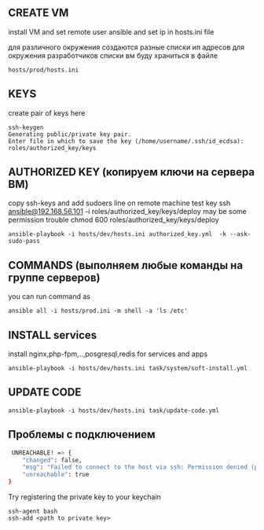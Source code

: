 ## CREATE VM
install VM
and set remote user ansible
and set ip in hosts.ini file

для различного окружения создаются разные списки ип адресов 
для окружения разработчиков списки вм буду храниться в файле
```
hosts/prod/hosts.ini 
```


## KEYS
create pair of keys here
```
ssh-keygen
Generating public/private key pair.
Enter file in which to save the key (/home/username/.ssh/id_ecdsa): roles/authorized_key/keys

```

## AUTHORIZED KEY (копируем ключи на сервера ВМ)
copy ssh-keys and add sudoers line on remote machine
test key  ssh ansible@192.168.56.101 -i roles/authorized_key/keys/deploy
may be some permission trouble chmod 600 roles/authorized_key/keys/deploy
```
ansible-playbook -i hosts/dev/hosts.ini authorized_key.yml  -k --ask-sudo-pass
```

## COMMANDS (выполняем любые команды на группе серверов)
you can run command as
```
ansible all -i hosts/prod.ini -m shell -a 'ls /etc'
```

## INSTALL services
install nginx,php-fpm,..,posgresql,redis for services and apps
```
ansible-playbook -i hosts/dev/hosts.ini task/system/soft-install.yml
```

## UPDATE CODE
```
ansible-playbook -i hosts/dev/hosts.ini task/update-code.yml
```

## Проблемы с подключением
```bash
 UNREACHABLE! => {
    "changed": false, 
    "msg": "Failed to connect to the host via ssh: Permission denied (publickey,password).\r\n", 
    "unreachable": true
}
```
Try registering the private key to your keychain
```
ssh-agent bash
ssh-add <path to private key>
```

